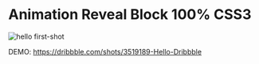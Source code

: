# Animation Reveal Block 100% CSS3

![hello first-shot](https://cdn.dribbble.com/users/84382/screenshots/3519189/hello-dribbble.gif)

DEMO: https://dribbble.com/shots/3519189-Hello-Dribbble

